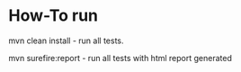 # How-To run 
mvn clean install - run all tests. 

mvn surefire:report - run all tests with html report generated
